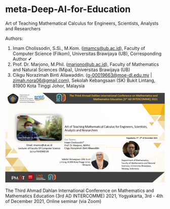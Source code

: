 # meta-Deep-AI-for-Education
Art of Teaching Mathematical Calculus for Engineers, Scientists, Analysts and Researchers

Authors:
1. Imam Cholissodin, S.Si., M.Kom. (imamcs@ub.ac.id), Faculty of Computer Science (Filkom), Universitas Brawijaya (UB), Corresponding Author ✔
2. Prof. Dr. Marjono, M.Phil. (marjono@ub.ac.id), Faculty of Mathematics and Natural Sciences (Mipa), Universitas Brawijaya (UB)
3. Cikgu Norazimah Binti Allawaddin. (g-00019663@moe-dl.edu.my | zimah.nora06@gmail.com), Sekolah Kebangsaan (SK) Bukit Lintang, 81900 Kota Tinggi Johor, Malaysia

![image](https://github.com/imamcs19/meta-Deep-AI-for-Education/blob/main/Cover%20PPT%20-%20Art%20of%20Teaching%20Mathematical.png)

The Third Ahmad Dahlan International Conference on Mathematics and Mathematics Education (3rd AD INTERCOMME) 2021, Yogyakarta, 3rd - 4th of December 2021, Online seminar (via Zoom)
